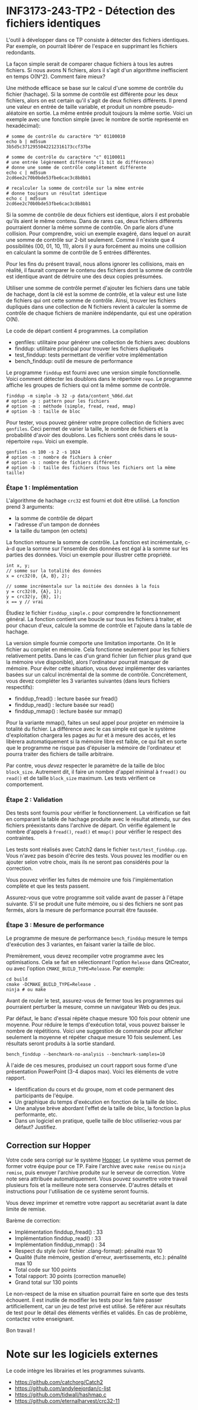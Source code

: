 # INF3173-243-TP2 - Détection des fichiers identiques

L'outil à développer dans ce TP consiste à détecter des fichiers identiques. Par exemple, on pourrait libérer de l'espace en supprimant les fichiers redondants.

La façon simple serait de comparer chaque fichiers à tous les autres fichiers. Si nous avons N fichiers, alors il s'agit d'un algorithme ineffiscient en temps O(N^2). Comment faire mieux?

Une méthode efficace se base sur le calcul d'une somme de contrôle du fichier (hachage). Si la somme de contrôle est différente pour les deux fichiers, alors on est certain qu'il s'agit de deux fichiers différents. Il prend une valeur en entrée de taille variable, et produit un nombre pseudo-aléatoire en sortie. La même entrée produit toujours la même sortie. Voici un exemple avec une fonction simple (avec le nombre de sortie représenté en hexadécimal):

```
# somme de contrôle du caractère "b" 01100010
echo b | md5sum
3b5d5c3712955042212316173ccf37be

# somme de contrôle du caractère "c" 01100011
# une entrée légèrement différente (1 bit de différence)
# donne une somme de contrôle complètement différente
echo c | md5sum
2cd6ee2c70b0bde53fbe6cac3c8b8bb1

# recalculer la somme de contrôle sur la même entrée
# donne toujours un résultat identique
echo c | md5sum
2cd6ee2c70b0bde53fbe6cac3c8b8bb1
```

Si la somme de contrôle de deux fichiers est identique, alors il est probable qu'ils aient le même contenu. Dans de rares cas, deux fichiers différents pourraient donner la même somme de contrôle. On parle alors d'une collision. Pour comprendre, voici un exemple exagéré, dans lequel on aurait une somme de contrôle sur 2-bit seulement. Comme il n'existe que 4 possibilités (00, 01, 10, 11), alors il y aura forcément au moins une collision en calculant la somme de contrôle de 5 entrées différentes.

Pour les fins du présent travail, nous allons ignorer les collisions, mais en réalité, il faurait comparer le contenu des fichiers dont la somme de contrôle est identique avant de détruire une des deux copies présumées.

Utiliser une somme de contrôle permet d'ajouter les fichiers dans une table de hachage, dont la clé est la somme de contrôle, et la valeur est une liste de fichiers qui ont cette somme de contrôle. Ainsi, trouver les fichiers dupliqués dans une collection de N fichiers revient à calculer la somme de contrôle de chaque fichiers de manière indépendante, qui est une opération O(N).

Le code de départ contient 4 programmes. La compilation

* genfiles: utilitaire pour générer une collection de fichiers avec doublons
* finddup: utilitaire principal pour trouver les fichiers dupliqués
* test_finddup: tests permettant de vérifier votre implémentation
* bench_finddup: outil de mesure de performance

Le programme `finddup` est fourni avec une version simple fonctionnelle. Voici comment détecter les doublons dans le répertoire `repo`. Le programme affiche les groupes de fichiers qui ont la même somme de contrôle.

```
finddup -m simple -b 32 -p data/content_%06d.dat
# option -p : pattern pour les fichiers
# option -m : méthode (simple, fread, read, mmap)
# option -b : taille de bloc
```

Pour tester, vous pouvez générer votre propre collection de fichiers avec `genfiles`. Ceci permet de varier la taille, le nombre de fichiers et la probabilité d'avoir des doublons. Les fichiers sont créés dans le sous-répertoire `repo`. Voici un exemple.

```
genfiles -n 100 -s 2 -s 1024
# option -n : nombre de fichiers à créer
# option -s : nombre de fichiers différents
# option -b : taille des fichiers (tous les fichiers ont la même taille)
```

### Étape 1 : Implémentation

L'algorithme de hachage `crc32` est fourni et doit être utilisé. La fonction prend 3 arguments:

* la somme de contrôle de départ
* l'adresse d'un tampon de données
* la taille du tampon (en octets)

La fonction retourne la somme de contrôle. La fonction est incrémentale, c-à-d que la somme sur l'ensemble des données est égal à la somme sur les parties des données. Voici un exemple pour illustrer cette propriété.

```
int x, y;
// somme sur la totalité des données
x = crc32(0, {A, B}, 2);

// somme incrémentale sur la moitiée des données à la fois
y = crc32(0, {A}, 1);
y = crc32(y, {B}, 1);
x == y // vrai
```

Étudiez le fichier `finddup_simple.c` pour comprendre le fonctionnement général. La fonction contient une boucle sur tous les fichiers à traiter, et pour chacun d'eux, calcule la somme de contrôle et l'ajoute dans la table de hachage.

La version simple fournie comporte une limitation importante. On lit le fichier au complet en mémoire. Cela fonctionne seulement pour les fichiers relativement petits. Dans le cas d'un grand fichier (un fichier plus grand que la mémoire vive disponible), alors l'ordinateur pourrait manquer de mémoire. Pour éviter cette situation, vous devez implémenter des variantes basées sur un calcul incrémental de la somme de contrôle. Concrètement, vous devez compléter les 3 variantes suivantes (dans leurs fichiers respectifs):

* finddup_fread() : lecture basée sur fread()
* finddup_read() : lecture basée sur read()
* finddup_mmap() : lecture basée sur mmap()

Pour la variante mmap(), faites un seul appel pour projeter en mémoire la totalité du fichier. La différence avec le cas simple est que le système d'exploitation chargera les pages au fur et à mesure des accès, et les libèrera automatiquement si la mémoire libre est faible, ce qui fait en sorte que le programme ne risque pas d'épuiser la mémoire de l'ordinateur et pourra traiter des fichiers de taille arbitraire.

Par contre, vous *devez* respecter le paramètre de la taille de bloc `block_size`. Autrement dit, il faire un nombre d'appel minimal à `fread()` ou `read()` et de taille `block_size` maximum. Les tests vérifient ce comportement.

### Étape 2 : Validation

Des tests sont fournis pour vérifier le fonctionnement. La vérification se fait en comparant la table de hachage produite avec le résultat attendu, sur des fichiers préexistants dans l'archive de départ. On vérifie également le nombre d'appels à `fread()`, `read()` et `mmap()` pour vérifier le respect des contraintes.

Les tests sont réalisés avec Catch2 dans le fichier `test/test_finddup.cpp`. Vous n'avez pas besoin d'écrire des tests. Vous pouvez les modifier ou en ajouter selon votre choix, mais ils ne seront pas considérés pour la correction.

Vous pouvez vérifier les fuites de mémoire une fois l'implémentation complète et que les tests passent.

Assurez-vous que votre programme soit valide avant de passer à l'étape suivante. S'il se produit une fuite mémoire, ou si des fichiers ne sont pas fermés, alors la mesure de performance pourrait être faussée.

### Étape 3 : Mesure de performance

Le programme de mesure de performance `bench_finddup` mesure le temps d'exécution des 3 variantes, en faisant varier la taille de bloc.

Premièrement, vous devez recompiler votre programme avec les optimisations. Cela se fait en sélectionnant l'option `Release` dans QtCreator, ou avec l'option `CMAKE_BUILD_TYPE=Release`. Par exemple:

```
cd build
cmake -DCMAKE_BUILD_TYPE=Release .
ninja # ou make
```

Avant de rouler le test, assurez-vous de fermer tous les programmes qui pourraient perturber la mesure, comme un navigateur Web ou des jeux.

Par défaut, le banc d'essai répète chaque mesure 100 fois pour obtenir une moyenne. Pour réduire le temps d'exécution total, vous pouvez baisser le nombre de répétitions. Voici une suggestion de commande pour afficher seulement la moyenne et répéter chaque mesure 10 fois seulement. Les résultats seront produits à la sortie standard.

```
bench_finddup --benchmark-no-analysis --benchmark-samples=10
```

À l'aide de ces mesures, produisez un court rapport sous forme d'une présentation PowerPoint (3-4 diapos max). Voici les éléments de votre rapport.

* Identification du cours et du groupe, nom et code permanent des participants de l'équipe.
* Un graphique du temps d'exécution en fonction de la taille de bloc.
* Une analyse brève abordant l'effet de la taille de bloc, la fonction la plus performante, etc.
* Dans un logiciel en pratique, quelle taille de bloc utiliseriez-vous par défaut? Justifiez.

## Correction sur Hopper

Votre code sera corrigé sur le système [Hopper](https://hopper.info.uqam.ca). Le système vous permet de former votre équipe pour ce TP. Faire l'archive avec `make remise` ou `ninja remise`, puis envoyer l'archive produite sur le serveur de correction. Votre note sera attribuée automatiquement. Vous pouvez soumettre votre travail plusieurs fois et la meilleure note sera conservée. D'autres détails et instructions pour l'utilisation de ce système seront fournis.

Vous devez imprimer et remettre votre rapport au secrétariat avant la date limite de remise.

Barème de correction:

 * Implémentation finddup_fread() : 33
 * Implémentation finddup_read() : 33
 * Implémentation finddup_mmap() : 34
 * Respect du style (voir fichier .clang-format): pénalité max 10
 * Qualité (fuite mémoire, gestion d'erreur, avertissements, etc.): pénalité max 10
 * Total code sur 100 points
 * Total rapport: 30 points (correction manuelle)
 * Grand total sur 130 points

Le non-respect de la mise en situation pourrait faire en sorte que des tests échouent. Il est inutile de modifier les tests pour les faire passer artificiellement, car un jeu de test privé est utilisé. Se référer aux résultats de test pour le détail des éléments vérifiés et validés. En cas de problème, contactez votre enseignant.

Bon travail !

# Note sur les logiciels externes

Le code intègre les librairies et les programmes suivants.

* https://github.com/catchorg/Catch2
* https://github.com/andyleejordan/c-list
* https://github.com/tidwall/hashmap.c
* https://github.com/eternalharvest/crc32-11

